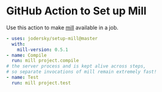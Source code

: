 # GitHub Action to Set up Mill

Use this action to make [mill](http://www.lihaoyi.com/mill/) available in a job.

```yaml
- uses: jodersky/setup-mill@master
  with:
    mill-version: 0.5.1
- name: Compile
  run: mill project.compile
# the server process and is kept alive across steps,
# so separate invocations of mill remain extremely fast!
- name: Test
  run: mill project.test
```
